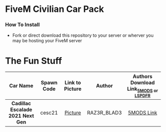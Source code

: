 # FiveM Civilian Car Pack

### How To Install
- Fork or direct download this repository to your server or wherver you may be hosting your FiveM server

# The Fun Stuff
| Car Name | Spawn Code  | Link to Picture | Author | Authors Download Link<sub>[5MODS](https://gta5-mods.com/) or [LSPDFR](https://www.lcpdfr.com/)<sub>  |
| :-----:  | :-:         | :-:             | :-: | :-: |
| **Cadillac Escalade 2021 Next Gen**  | cesc21         | [Picture](/ploks_cars/cadillac/cesc21/cesc21.jpg)             | RAZ3R_BLAD3 | [5MODS Link](https://www.gta5-mods.com/vehicles/cadillac-escalade-2021-next-gen-replace) |
